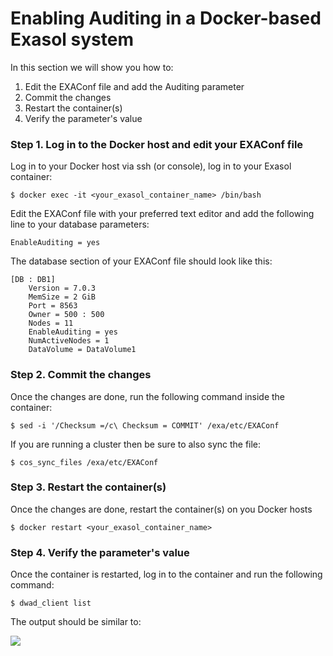 # Enabling Auditing in a Docker-based Exasol system 

In this section we will show you how to:

1. Edit the EXAConf file and add the Auditing parameter
2. Commit the changes
3. Restart the container(s)
4. Verify the parameter's value

### Step 1. Log in to the Docker host and edit your EXAConf file

Log in to your Docker host via ssh (or console), log in to your Exasol container:


```"lia-message-template-content-zone"
$ docker exec -it <your_exasol_container_name> /bin/bash
```
Edit the EXAConf file with your preferred text editor and add the following line to your database parameters: 


```
EnableAuditing = yes
```
The database section of your EXAConf file should look like this: 


```
[DB : DB1]  
    Version = 7.0.3  
    MemSize = 2 GiB  
    Port = 8563  
    Owner = 500 : 500  
    Nodes = 11  
    EnableAuditing = yes  
    NumActiveNodes = 1  
    DataVolume = DataVolume1
```
### Step 2. Commit the changes

Once the changes are done, run the following command inside the container:


```
$ sed -i '/Checksum =/c\ Checksum = COMMIT' /exa/etc/EXAConf
```
If you are running a cluster then be sure to also sync the file:


```
$ cos_sync_files /exa/etc/EXAConf
```
### Step 3. Restart the container(s)

Once the changes are done, restart the container(s) on you Docker hosts


```
$ docker restart <your_exasol_container_name>
```
### Step 4. Verify the parameter's value

Once the container is restarted, log in to the container and run the following command:


```
$ dwad_client list
```
The output should be similar to:

![](images/Audit_Docker.png)

